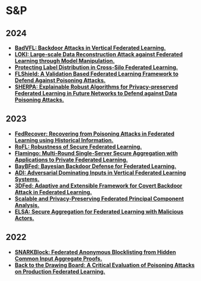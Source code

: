 # S\&P

## 2024

- **[BadVFL: Backdoor Attacks in Vertical Federated Learning.](https://arxiv.org/pdf/2304.08847)**
- **[LOKI: Large-scale Data Reconstruction Attack against Federated Learning through Model Manipulation.](https://arxiv.org/pdf/2303.12233)**
- **[Protecting Label Distribution in Cross-Silo Federated Learning.](https://ieeexplore.ieee.org/document/10646748?denied=)**
- **[FLShield: A Validation Based Federated Learning Framework to Defend Against Poisoning Attacks.](https://arxiv.org/pdf/2308.05832)**
- **[SHERPA: Explainable Robust Algorithms for Privacy-preserved Federated Learning in Future Networks to Defend against Data Poisoning Attacks.](https://www.researchgate.net/profile/Madhusanka-Liyanage/publication/379653840_SHERPA_Explainable_Robust_Algorithms_for_Privacy-Preserved_Federated_Learning_in_Future_Networks_to_Defend_Against_Data_Poisoning_Attacks/links/661358eb3d96c22bc77ad424/SHERPA-Explainable-Robust-Algorithms-for-Privacy-Preserved-Federated-Learning-in-Future-Networks-to-Defend-Against-Data-Poisoning-Attacks.pdf)**

## 2023

- **[FedRecover: Recovering from Poisoning Attacks in Federated Learning using Historical Information.](https://arxiv.org/pdf/2210.10936.pdf)**
- **[RoFL: Robustness of Secure Federated Learning.](https://arxiv.org/pdf/2107.03311.pdf)**
- **[Flamingo: Multi-Round Single-Server Secure Aggregation with Applications to Private Federated Learning.](https://eprint.iacr.org/2023/486.pdf)**
- **[BayBFed: Bayesian Backdoor Defense for Federated Learning.](https://arxiv.org/pdf/2301.09508.pdf)**
- **[ADI: Adversarial Dominating Inputs in Vertical Federated Learning Systems.](https://arxiv.org/pdf/2201.02775.pdf)**
- **[3DFed: Adaptive and Extensible Framework for Covert Backdoor Attack in Federated Learning.](https://drive.google.com/file/d/13PwOvEEflhce9RuwsQYfFk8WIuViKdtV/view)**
- **[Scalable and Privacy-Preserving Federated Principal Component Analysis.](https://arxiv.org/pdf/2304.00129.pdf)**
- **[ELSA: Secure Aggregation for Federated Learning with Malicious Actors.](https://eprint.iacr.org/2022/1695.pdf)**

## 2022

- **[SNARKBlock: Federated Anonymous Blocklisting from Hidden Common Input Aggregate Proofs.](https://eprint.iacr.org/2021/1577.pdf)**
- **[Back to the Drawing Board: A Critical Evaluation of Poisoning Attacks on Production Federated Learning.](https://arxiv.org/pdf/2108.10241.pdf)**
